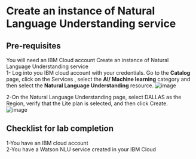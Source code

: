 # Create an instance of Natural Language Understanding service
## Pre-requisites
You will need an IBM Cloud account 
Create an instance of Natural Language Understanding service   
1- Log into you IBM cloud account with your credentials. 
Go to the **Catalog** page, click on the Services , select the **AI/ Machine learning** category and then select the **Natural Language Understanding** resource.
![image](https://user-images.githubusercontent.com/100445644/173706128-6c5e54f8-c8a1-47a3-8da8-b97bf03acb7b.png)


2-On the Natural Language Understanding page, select DALLAS as the Region, verify that the Lite plan is selected, and then click Create.   
![image](https://user-images.githubusercontent.com/100445644/173706171-47cd180f-952b-4ad3-a3ff-23403cd85b1d.png)


## Checklist for lab completion
1-You have an IBM cloud account   
2-You have a Watson NLU service created in your IBM Cloud   

